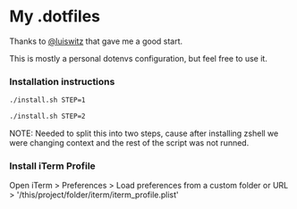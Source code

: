 # My .dotfiles

Thanks to [@luiswitz](https://github.com/luiswitz) that gave me a good start.

This is mostly a personal dotenvs configuration, but feel free to use it.

### Installation instructions
```bash
./install.sh STEP=1

./install.sh STEP=2
```

NOTE: Needed to split this into two steps, cause after installing zshell we were changing context and the rest of the script was not runned.

### Install iTerm Profile
Open iTerm > Preferences > Load preferences from a custom folder or URL > '/this/project/folder/iterm/iterm_profile.plist'
